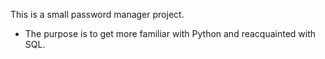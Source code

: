 This is a small password manager project.
- The purpose is to get more familiar with Python and reacquainted with SQL.
